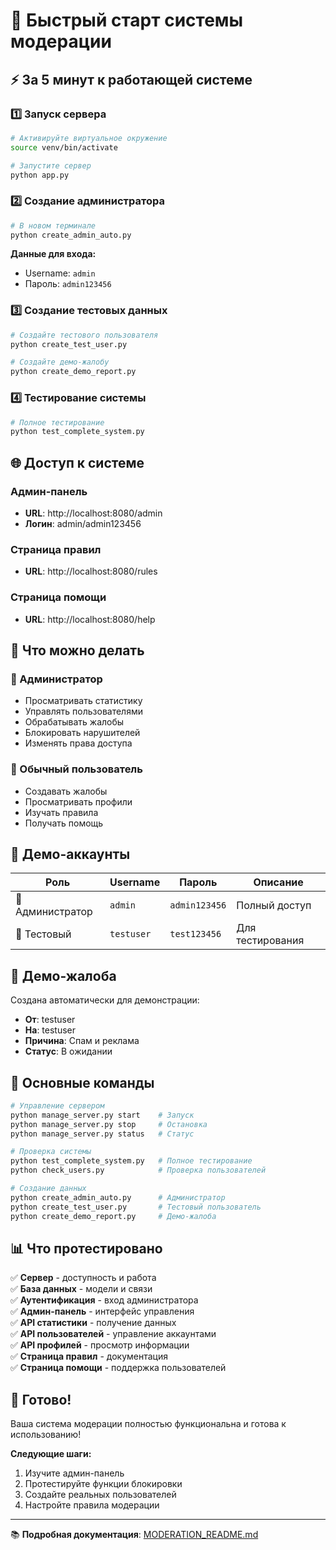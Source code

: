 # 🚀 Быстрый старт системы модерации

## ⚡ За 5 минут к работающей системе

### 1️⃣ Запуск сервера
```bash
# Активируйте виртуальное окружение
source venv/bin/activate

# Запустите сервер
python app.py
```

### 2️⃣ Создание администратора
```bash
# В новом терминале
python create_admin_auto.py
```

**Данные для входа:**
- Username: `admin`
- Пароль: `admin123456`

### 3️⃣ Создание тестовых данных
```bash
# Создайте тестового пользователя
python create_test_user.py

# Создайте демо-жалобу
python create_demo_report.py
```

### 4️⃣ Тестирование системы
```bash
# Полное тестирование
python test_complete_system.py
```

## 🌐 Доступ к системе

### Админ-панель
- **URL**: http://localhost:8080/admin
- **Логин**: admin/admin123456

### Страница правил
- **URL**: http://localhost:8080/rules

### Страница помощи
- **URL**: http://localhost:8080/help

## 🎯 Что можно делать

### 👑 Администратор
- Просматривать статистику
- Управлять пользователями
- Обрабатывать жалобы
- Блокировать нарушителей
- Изменять права доступа

### 👤 Обычный пользователь
- Создавать жалобы
- Просматривать профили
- Изучать правила
- Получать помощь

## 📱 Демо-аккаунты

| Роль | Username | Пароль | Описание |
|------|----------|---------|----------|
| 👑 Администратор | `admin` | `admin123456` | Полный доступ |
| 👤 Тестовый | `testuser` | `test123456` | Для тестирования |

## 🚩 Демо-жалоба

Создана автоматически для демонстрации:
- **От**: testuser
- **На**: testuser  
- **Причина**: Спам и реклама
- **Статус**: В ожидании

## 🔧 Основные команды

```bash
# Управление сервером
python manage_server.py start    # Запуск
python manage_server.py stop     # Остановка
python manage_server.py status   # Статус

# Проверка системы
python test_complete_system.py   # Полное тестирование
python check_users.py            # Проверка пользователей

# Создание данных
python create_admin_auto.py      # Администратор
python create_test_user.py       # Тестовый пользователь
python create_demo_report.py     # Демо-жалоба
```

## 📊 Что протестировано

✅ **Сервер** - доступность и работа  
✅ **База данных** - модели и связи  
✅ **Аутентификация** - вход администратора  
✅ **Админ-панель** - интерфейс управления  
✅ **API статистики** - получение данных  
✅ **API пользователей** - управление аккаунтами  
✅ **API профилей** - просмотр информации  
✅ **Страница правил** - документация  
✅ **Страница помощи** - поддержка пользователей  

## 🎉 Готово!

Ваша система модерации полностью функциональна и готова к использованию!

**Следующие шаги:**
1. Изучите админ-панель
2. Протестируйте функции блокировки
3. Создайте реальных пользователей
4. Настройте правила модерации

---

📚 **Подробная документация**: [MODERATION_README.md](MODERATION_README.md)
